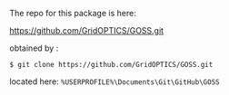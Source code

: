 The repo for this package is here:

https://github.com/GridOPTICS/GOSS.git


obtained by :

`$ git clone https://github.com/GridOPTICS/GOSS.git`

located here:
`%USERPROFILE%\Documents\Git\GitHub\GOSS`
